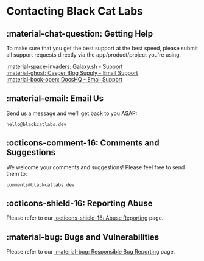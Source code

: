 # Contacting Black Cat Labs

## :material-chat-question: Getting Help
To make sure that you get the best support at the best speed, please submit all support requests directly via the app/product/project you're using.

[:material-space-invaders: Galaxy.sh - Support](https://docs.galaxy.sh/contact/contact-support/)  
[:material-ghost: Casper Blog Supply - Email Support](mailto:support@oncasper.blog)  
[:material-book-open: DocsHQ - Email Support](mailto:team@docshq.app)

## :material-email: Email Us
Send us a message and we'll get back to you ASAP:
```
hello@blackcatlabs.dev
```
## :octicons-comment-16: Comments and Suggestions
We welcome your comments and suggestions! Please feel free to send them to:
```
comments@blackcatlabs.dev
```

## :octicons-shield-16: Reporting Abuse
Please refer to our [:octicons-shield-16: Abuse Reporting](abuse.md) page.

## :material-bug: Bugs and Vulnerabilities
Please refer to our [:material-bug: Responsible Bug Reporting](bugs.md) page.